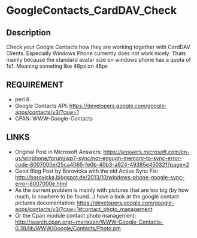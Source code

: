 # GoogleContacts_CardDAV_Check #

## Description ##
Check your Google Contacts how they are working together with CardDAV Clients.
Especially Windows Phone currently does not work nicely.
Thats mainly because the standard avatar size on windows phone has a quota of 1x1. Meaning someting like 48px on 48px

## REQUIREMENT ##

* perl 6
* Google Contacts API: https://developers.google.com/google-apps/contacts/v3/?csw=1
* CPAN: WWW-Google-Contacts

## LINKS ##

* Original Post in Microsoft Answers: https://answers.microsoft.com/en-us/winphone/forum/wp7-sync/not-enough-memory-to-sync-error-code-8007000e/25ca4065-fe0b-40b3-a924-49395e450321?page=2
* Good Blog Post by Borovicka with the old Active Sync Fix: http://borovicka.blogspot.de/2013/10/windows-phone-google-sync-error-8007000e.html
* As the current problem is mainly with pictures that are too big (by how much, is nowhere to be found...) have a look at the google contact pictures documentation: https://developers.google.com/google-apps/contacts/v3/?csw=1#contact_photo_management
* Or the Cpan module contact photo management: http://search.cpan.org/~merixzon/WWW-Google-Contacts-0.38/lib/WWW/Google/Contacts/Photo.pm
